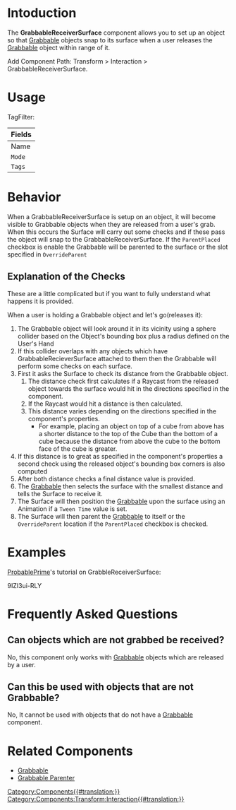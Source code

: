<languages></languages> <translate>

# Intoduction

The **GrabbableReceiverSurface** component allows you to set up an
object so that [Grabbable](Grabbable_(Component) "wikilink") objects
snap to its surface when a user releases the
[Grabbable](Grabbable_(Component) "wikilink") object within range of it.

Add Component Path: Transform \> Interaction \>
GrabbableReceiverSurface.

# Usage

TagFilter:

| Fields |
|--------|
| Name   |
| `Mode` |
| `Tags` |

# Behavior

When a GrabbableReceiverSurface is setup on an object, it will become
visible to Grabbable objects when they are released from a user's grab.
When this occurs the Surface will carry out some checks and if these
pass the object will snap to the GrabbableReceiverSurface. If the
`ParentPlaced` checkbox is enable the Grabbable will be parented to the
surface or the slot specified in `OverrideParent`

## Explanation of the Checks

These are a little complicated but if you want to fully understand what
happens it is provided.

When a user is holding a Grabbable object and let's go(releases it):

1.  The Grabbable object will look around it in its vicinity using a
    sphere collider based on the Object's bounding box plus a radius
    defined on the User's Hand
2.  If this collider overlaps with any objects which have
    GrabbableRecieverSurface attached to them then the Grabbable will
    perform some checks on each surface.
3.  First it asks the Surface to check its distance from the Grabbable
    object.
    1.  The distance check first calculates if a Raycast from the
        released object towards the surface would hit in the directions
        specified in the component.
    2.  If the Raycast would hit a distance is then calculated.
    3.  This distance varies depending on the directions specified in
        the component's properties.
        -   For example, placing an object on top of a cube from above
            has a shorter distance to the top of the Cube than the
            bottom of a cube because the distance from above the cube to
            the bottom face of the cube is greater.
4.  If this distance is to great as specified in the component's
    properties a second check using the released object's bounding box
    corners is also computed
5.  After both distance checks a final distance value is provided.
6.  The [Grabbable](Grabbable_(Component) "wikilink") then selects the
    surface with the smallest distance and tells the Surface to receive
    it.
7.  The Surface will then position the
    [Grabbable](Grabbable_(Component) "wikilink") upon the surface using
    an Animation if a `Tween Time` value is set.
8.  The Surface will then parent the
    [Grabbable](Grabbable_(Component) "wikilink") to itself or the
    `OverrideParent` location if the `ParentPlaced` checkbox is checked.

# Examples

[ProbablePrime](User:ProbablePrime "wikilink")'s tutorial on
GrabbleReceiverSurface:

<youtube>9IZI3ui-RLY</youtube>

# Frequently Asked Questions

## Can objects which are not grabbed be received?

No, this component only works with
[Grabbable](Grabbable_(Component) "wikilink") objects which are released
by a user.

## Can this be used with objects that are not Grabbable?

No, It cannot be used with objects that do not have a
[Grabbable](Grabbable_(Component) "wikilink") component.

# Related Components

-   [Grabbable](Grabbable_(Component) "wikilink")
-   [Grabbable Parenter](GrabbableParenter_(Component) "wikilink")

</translate>

[Category:Components{{#translation:}}](Category:Components{{#translation:}} "wikilink")
[Category:Components:Transform:Interaction{{#translation:}}](Category:Components:Transform:Interaction{{#translation:}} "wikilink")